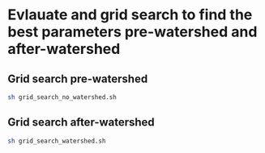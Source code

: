 # Evlauate and grid search to find the best parameters pre-watershed and after-watershed

## Grid search pre-watershed
```bash
sh grid_search_no_watershed.sh
```

## Grid search after-watershed
```bash
sh grid_search_watershed.sh
```
